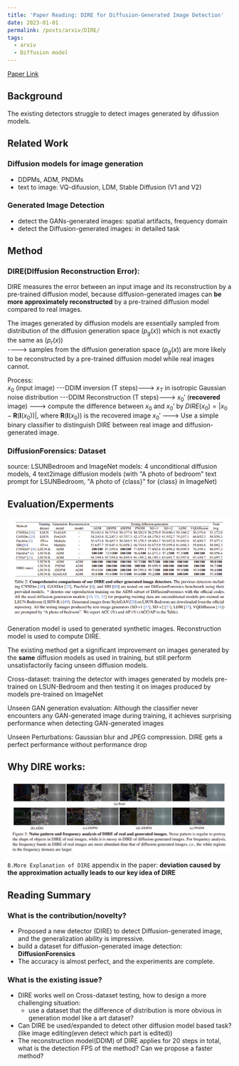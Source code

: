 ```yaml
---
title: 'Paper Reading: DIRE for Diffusion-Generated Image Detection'
date: 2023-01-01
permalink: /posts/arxiv/DIRE/
tags:
  - arxiv
  - Diffusion model
---
```

[Paper Link](https://arxiv.org/abs/2303.09295)  

## Background  
The existing detectors struggle to detect images generated by difussion models.   

## Related Work  

### Diffusion models for image generation  
- DDPMs, ADM, PNDMs
- text to image: VQ-difuusion, LDM, Stable Diffusion (V1 and V2)

### Generated Image Detection  
- detect the GANs-generated images: spatial artifacts, frequency domain
- detect the Diffusion-generated images: in detailed task

## Method  

### DIRE(DIffusion Reconstruction Error):
DIRE measures the error between an input image and its reconstruction by a pre-trained diffusion model, because diffusion-generated images can **be more approximately reconstructed** by a pre-trained diffusion model compared to real images.

The images generated by diffusion models are essentially sampled from distribution of the diffusion generation space ($p_g(x)$) which is not exactly the same as ($p_r(x)$)  
---->  samples from the diffusion generation space ($p_g(x)$) are more likely to be reconstructed by a pre-trained diffusion model while real images cannot.

Process:  
$x_0$ (input image) ---DDIM inversion (T steps)---> $x_T$ in isotropic Gaussian noise distribution ---DDIM Reconstruction (T steps)---> $x_0'$ (**recovered** image) ---> compute the difference between $x_0$ and $x_0'$ by $DIRE(x_0)=|x_0 - \mathbf{R}(\mathbf{I}(x_0))|$, where $\mathbf{R}(\mathbf{I}(x_0))$ is the recovered image $x_0'$ ---> Use a simple binary classifier to distinguish DIRE between real image and diffusion-generated image.

### DiffusionForensics: Dataset  
source: LSUNBedroom and ImageNet
models: 4 unconditional diffusion models, 4 text2image diffusion models (with "A photo of bedroom" text prompt for LSUNBedroom, "A photo of {class}" for {class} in ImageNet)  

## Evaluation/Experments  
![p1](/images/blog/2023-01-02-DIRE/DIRE_res0.png)  

Generation model is used to generated synthetic images. Reconstruction model is used to compute DIRE.

The existing method get a significant improvement on images generated by the **same** diffusion models as used in training, but still perform unsatisfactorily facing unseen diffusion models.

Cross-dataset: training the detector with images generated by models pre-trained on LSUN-Bedroom and then testing it on images produced by models pre-trained on ImageNet  

Unseen GAN generation evaluation: Although the classifier never encounters any GAN-generated image during training, it achieves surprising performance when detecting GAN-generated images  

Unseen Perturbations: Gaussian blur and JPEG compression. DIRE gets a perfect performance without performance drop

## Why DIRE works:  
![p2](/images/blog/2023-01-02-DIRE/DIRE_res1.png)  

`B.More Explanation of DIRE` appendix in the paper: **deviation caused by the approximation actually leads to our key idea of DIRE**

## Reading Summary  

### What is the contribution/novelty?  
- Proposed a new detector (DIRE) to detect Diffusion-generated image, and the generalization ability is impressive.
- build a dataset for diffusion-generated image detection: **DiffusionForensics**
- The accuracy is almost perfect, and the experiments are complete.

### What is the existing issue?  
- DIRE works well on Cross-dataset testing, how to design a more challenging situation:  
    - use a dataset that the difference of distribution is more obvious in generation model like a art dataset?
- Can DIRE be used/expanded to detect other diffusion model based task? (like image editing(even detect which part is edited))
- The reconstruction model(DDIM) of DIRE applies for 20 steps in total, what is the detection FPS of the method? Can we propose a faster method?
